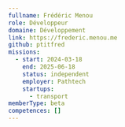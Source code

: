 ```yaml
---
fullname: Frédéric Menou
role: Développeur
domaine: Développement
link: https://frederic.menou.me
github: ptitfred
missions:
  - start: 2024-03-18
    end: 2025-06-18
    status: independent
    employer: Pathtech
    startups:
      - transport
memberType: beta
competences: []
---
```


